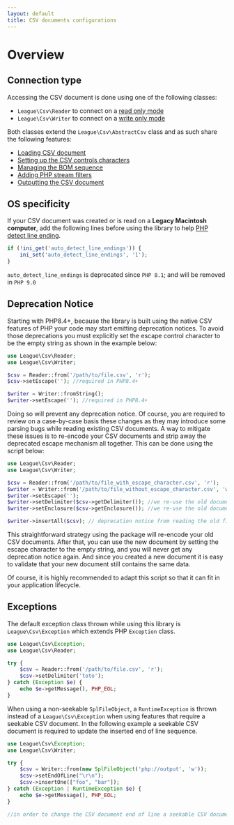 ```yaml
---
layout: default
title: CSV documents configurations
---
```


# Overview

## Connection type

Accessing the CSV document is done using one of the following classes:

- `League\Csv\Reader` to connect on a [read only mode](/9.0/reader/)
- `League\Csv\Writer` to connect on a [write only mode](/9.0/writer/)

Both classes extend the `League\Csv\AbstractCsv` class and as such share the following features:

- [Loading CSV document](/9.0/connections/instantiation/)
- [Setting up the CSV controls characters](/9.0/connections/controls/)
- [Managing the BOM sequence](/9.0/connections/bom/)
- [Adding PHP stream filters](/9.0/connections/filters/)
- [Outputting the CSV document](/9.0/connections/output/)

## OS specificity

If your CSV document was created or is read on a **Legacy Macintosh computer**, add the following lines before
using the library to help [PHP detect line ending](http://php.net/manual/en/function.fgetcsv.php#refsect1-function.fgetcsv-returnvalues).

```php
if (!ini_get('auto_detect_line_endings')) {
    ini_set('auto_detect_line_endings', '1');
}
```

<p class="message-warning"><code>auto_detect_line_endings</code> is deprecated since <code>PHP 8.1</code>; and will be removed in <code>PHP 9.0</code></p>

## Deprecation Notice

Starting with PHP8.4+, because the library is built using the native CSV features of PHP
your code may start emitting deprecation notices. To avoid those deprecations you
must explicitly set the escape control character to be the empty string as
shown in the example below:

```php
use League\Csv\Reader;
use League\Csv\Writer;

$csv = Reader::from('/path/to/file.csv', 'r');
$csv->setEscape(''); //required in PHP8.4+

$writer = Writer::fromString();
$writer->setEscape(''); //required in PHP8.4+
```

Doing so will prevent any deprecation notice. Of course, you are required to review on a
case-by-case basis these changes as they may introduce some parsing bugs while reading
existing CSV documents. A way to mitigate these issues is to re-encode your CSV
documents and strip away the deprecated escape mechanism all together. This can
be done using the script below:

```php
use League\Csv\Reader;
use League\Csv\Writer;

$csv = Reader::from('/path/to/file_with_escape_character.csv', 'r');
$writer = Writer::from('/path/to/file_without_escape_character.csv', 'w');
$writer->setEscape('');
$writer->setDelimiter($csv->getDelimiter()); //we re-use the old document character controls
$writer->setEnclosure($csv->getEnclosure()); //we re-use the old document character controls

$writer->insertAll($csv); // deprecation notice from reading the old file will be emitted!
```

This straightforward strategy using the package will re-encode your old CSV documents.
After that, you can use the new document by setting the escape character to the
empty string, and you will never get any deprecation notice again. And since
you created a new document it is easy to validate that your new document
still contains the same data.

Of course, it is highly recommended to adapt this script so that it can fit in
your application lifecycle.

## Exceptions

The default exception class thrown while using this library is `League\Csv\Exception` which extends PHP `Exception` class.

```php
use League\Csv\Exception;
use League\Csv\Reader;

try {
    $csv = Reader::from('/path/to/file.csv', 'r');
    $csv->setDelimiter('toto');
} catch (Exception $e) {
    echo $e->getMessage(), PHP_EOL;
}
```

When using a non-seekable `SplFileObject`, a `RuntimeException` is thrown instead of a `League\Csv\Exception`
when using features that require a seekable CSV document. In the following example a seekable CSV document
is required to update the inserted end of line sequence.

```php
use League\Csv\Exception;
use League\Csv\Writer;

try {
    $csv = Writer::from(new SplFileObject('php://output', 'w'));
    $csv->setEndOfLine("\r\n");
    $csv->insertOne(["foo", "bar"]);
} catch (Exception | RuntimeException $e) {
    echo $e->getMessage(), PHP_EOL;
}

//in order to change the CSV document end of line a seekable CSV document is required
```
